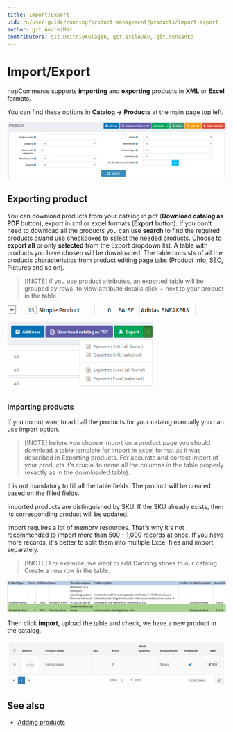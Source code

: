 ```yaml
---
title: Import/Export
uid: ru/user-guide/running/product-management/products/import-export
author: git.AndreiMaz
contributors: git.DmitriyKulagin, git.exileDev, git.dunaenko
---
```


# Import/Export

nopCommerce supports **importing** and **exporting** products in **XML** or **Excel** formats.

 You can find these options in **Catalog → Products** at the main page top left.

![Products](_static/import-export/products3.png)

## Exporting product

You can download products from your catalog in pdf (**Download catalog as PDF** button), export in xml or excel formats (**Export** button). If you don’t need to download all the products you can use **search** to find the required products or/and use checkboxes to select the needed products. Choose to **export all** or only **selected** from the Export dropdown list. A table with products you have chosen will be downloaded. The table consists of all the products characteristics from product editing page tabs (Product info, SEO, Pictures and so on).

> [!NOTE] if you use product attributes, an exported table will be grouped by rows, to view attribute details click + next to your product in the table.

![simple product](_static/import-export/simple_product.png)

![exporting product](_static/import-export/exporting_product.png)

### Importing products

If you do not want to add all the products for your catalog manually you can use import option.

> [!NOTE] before you choose import on a product page you should download a table template for import in excel format as it was described in Exporting products.  For accurate and correct import of your products it’s crucial to name all the columns in the table properly (exactly as in the downloaded table).

It is not mandatory to fill all the table fields. The product will be created based on the filled fields.

Imported products are distinguished by SKU. If the SKU already exists, then its corresponding product will be updated.

Import requires a lot of memory resources. That's why it's not recommended to import more than 500 - 1,000 records at once. If you have more records, it's better to split them into multiple Excel files and import separately.

> [!NOTE] For example, we want to add Dancing shoes to our catalog. Create a new row in the table.

![product table](_static/import-export/product_table.png)

Then click **import**, upload the table and check, we have a new product in the catalog.

![product catalog](_static/import-export/product_catalog.png)

## See also

* [Adding products](xref:en/user-guide/running/product-management/products/adding-products/index)
